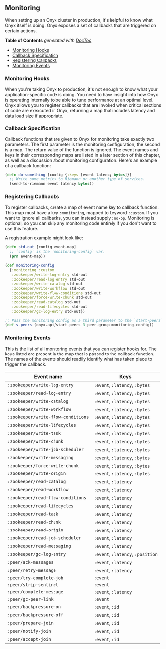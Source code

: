 ## Monitoring

When setting up an Onyx cluster in production, it's helpful to know what Onyx itself is doing. Onyx exposes a set of callbacks that are triggered on certain actions.

<!-- START doctoc generated TOC please keep comment here to allow auto update -->
<!-- DON'T EDIT THIS SECTION, INSTEAD RE-RUN doctoc TO UPDATE -->
**Table of Contents**  *generated with [DocToc](http://doctoc.herokuapp.com/)*

- [Monitoring Hooks](#monitoring-hooks)
- [Callback Specification](#callback-specification)
- [Registering Callbacks](#registering-callbacks)
- [Monitoring Events](#monitoring-events)

<!-- END doctoc generated TOC please keep comment here to allow auto update -->

### Monitoring Hooks

When you're taking Onyx to production, it's not enough to know what your application-specific code is doing. You need to have insight into how Onyx is operating internally to be able to tune performance at an optimal level. Onyx allows you to register callbacks that are invoked when critical sections of code are exexcuted in Onyx, returning a map that includes latency and data load size if appropriate.

### Callback Specification

Callback functions that are given to Onyx for monitoring take exactly two parameters. The first parameter is the monitoring configuration, the second is a map. The return value of the function is ignored. The event names and keys in their corresponding maps are listed in a later section of this chapter, as well as a discussion about monitoring configuration. Here's an example of a callback function:

```clojure
(defn do-something [config {:keys [event latency bytes]}]
  ;; Write some metrics to Riemann or another type of services.
  (send-to-riemann event latency bytes))
```

### Registering Callbacks

To register callbacks, create a map of event name key to callback function. This map must have a key `:monitoring`, mapped to keyword `:custom`. If you want to ignore all callbacks, you can instead supply `:no-op`. Monitoring is optional, so you can skip any monitoring code entirely if you don't want to use this feature.

A registration example might look like:

```clojure
(defn std-out [config event-map]
  ;; `config` is the `monitoring-config` var.
  (prn event-map))

(def monitoring-config
  {:monitoring :custom
   :zookeeper/write-log-entry std-out
   :zookeeper/read-log-entry std-out
   :zookeeper/write-catalog std-out
   :zookeeper/write-workflow std-out
   :zookeeper/write-flow-conditions std-out
   :zookeeper/force-write-chunk std-out
   :zookeeper/read-catalog std-out
   :zookeeper/read-lifecycles std-out
   :zookeeper/gc-log-entry std-out})

;; Pass the monitoring config as a third parameter to the `start-peers` function.
(def v-peers (onyx.api/start-peers 3 peer-group monitoring-config))
```

### Monitoring Events

This is the list of all monitoring events that you can register hooks for. The keys listed are present in the map that is passed to the callback function. The names of the events should readily identify what has taken place to trigger the callback.

Event name                         | Keys                             |
-----------------------------------|----------------------------------|
`:zookeeper/write-log-entry`       | `:event`, `:latency`, `:bytes`   |
`:zookeeper/read-log-entry`        | `:event`, `:latency`, `:bytes`   |
`:zookeeper/write-catalog`         | `:event`, `:latency`, `:bytes`   |
`:zookeeper/write-workflow`        | `:event`, `:latency`, `:bytes`   |
`:zookeeper/write-flow-conditions` | `:event`, `:latency`, `:bytes`   |
`:zookeeper/write-lifecycles`      | `:event`, `:latency`, `:bytes`   |
`:zookeeper/write-task`            | `:event`, `:latency`, `:bytes`   |
`:zookeeper/write-chunk`           | `:event`, `:latency`, `:bytes`   |
`:zookeeper/write-job-scheduler`   | `:event`, `:latency`, `:bytes`   |
`:zookeeper/write-messaging`       | `:event`, `:latency`, `:bytes`   |
`:zookeeper/force-write-chunk`     | `:event`, `:latency`, `:bytes`   |
`:zookeeper/write-origin`          | `:event`, `:latency`, `:bytes`   |
`:zookeeper/read-catalog`          | `:event`, `:latency`             |
`:zookeeper/read-workflow`         | `:event`, `:latency`             |
`:zookeeper/read-flow-conditions`  | `:event`, `:latency`             |
`:zookeeper/read-lifecycles`       | `:event`, `:latency`             |
`:zookeeper/read-task`             | `:event`, `:latency`             |
`:zookeeper/read-chunk`            | `:event`, `:latency`             |
`:zookeeper/read-origin`           | `:event`, `:latency`             |
`:zookeeper/read-job-scheduler`    | `:event`, `:latency`             |
`:zookeeper/read-messaging`        | `:event`, `:latency`             |
`:zookeeper/gc-log-entry`          | `:event`, `:latency`, `:position`|
`:peer/ack-messages`               | `:event`, `:latency`             |
`:peer/retry-message`              | `:event`, `:latency`             |
`:peer/try-complete-job`           | `:event`                         |
`:peer/strip-sentinel`             | `:event`                         |
`:peer/complete-message`           | `:event`, `:latency`             |
`:peer/gc-peer-link`               | `:event`                         |
`:peer/backpressure-on`            | `:event`, `:id`                  |
`:peer/backpressure-off`           | `:event`, `:id`                  |
`:peer/prepare-join`               | `:event`, `:id`                  |
`:peer/notify-join`                | `:event`, `:id`                  |
`:peer/accept-join`                | `:event`, `:id`                  |
